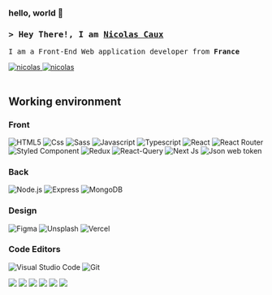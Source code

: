 ### hello, world 👋
<h3 background="red">
        <samp>&gt; Hey There!, I am
                <b><a target="_blank" href="">Nicolas Caux</a></b>
        </samp>
</h3>


<p> 
  <samp>
    I am a Front-End Web application developer from <b>France <img src="https://cdn-icons-png.flaticon.com/512/197/197560.png" width="13"/></b>
    <br>
  </samp>
</p>

<div>
 <a href="https://nicaux.com" target="_blank">
  <img src="https://img.shields.io/badge/Website-DC143C?style=for-the-badge&logo=medium&logoColor=white" alt="nicolas" />
 </a>
 <a href="https://www.linkedin.com/in/nicolas-caux-ui-ux-webdesigner-developper-front-end-next-js-react-js-mern/" target="_blank">
  <img src="https://img.shields.io/badge/LinkedIn-0077B5?style=for-the-badge&logo=linkedin&logoColor=white" alt="nicolas"/>
 </a>
</div>
<br/>

## Working environment

  ### Front
  <span>
          <img alt="HTML5" src="https://img.shields.io/badge/HTML5-E34F26?style=for-the-badge&logo=html5&logoColor=white" />
          <img alt="Css" src="https://img.shields.io/badge/CSS3-1572B6?style=for-the-badge&logo=css3&logoColor=white" />
          <img alt="Sass" src="https://img.shields.io/badge/Sass-CC6699?style=for-the-badge&logo=sass&logoColor=white" />
          <img alt="Javascript" src="https://img.shields.io/badge/JavaScript-F7DF1E?style=for-the-badge&logo=javascript&logoColor=black" />
          <img alt="Typescript" src="https://img.shields.io/badge/TypeScript-007ACC?style=for-the-badge&logo=typescript&logoColor=white" />
          <img alt="React" src="https://img.shields.io/badge/React-20232A?style=for-the-badge&logo=react&logoColor=61DAFB" />
          <img alt="React Router" src="https://img.shields.io/badge/React_Router-CA4245?style=for-the-badge&logo=react-router&logoColor=white" />
          <img alt="Styled Component" src="https://img.shields.io/badge/styled--components-DB7093?style=for-the-badge&logo=styled-components&logoColor=white" />
          <img alt="Redux" src="https://img.shields.io/badge/Redux-593D88?style=for-the-badge&logo=redux&logoColor=white" />
          <img alt="React-Query" src="https://img.shields.io/badge/React_Query-F24E1E?style=for-the-badge&logo=react-query&logoColor=white" />
          <img alt="Next Js" src="https://img.shields.io/badge/next.js-000000?style=for-the-badge&logo=nextdotjs&logoColor=white" />
           <img alt="Json web token" src="https://img.shields.io/badge/json%20web%20tokens-323330?style=for-the-badge&logo=json-web-tokens&logoColor=pink" />
  </span>
  
  ### Back
  <span>
          <img alt="Node.js" src="https://img.shields.io/badge/Node.js-43853D?style=for-the-badge&logo=node.js&logoColor=white" />
          <img alt="Express" src="https://img.shields.io/badge/Express.js-404D59?style=for-the-badge" />
          <img alt="MongoDB" src="https://img.shields.io/badge/MongoDB-4EA94B?style=for-the-badge&logo=mongodb&logoColor=white" />
  </span>
  
  ### Design
  <span>
          <img alt="Figma" src="https://img.shields.io/badge/Figma-F24E1E?style=for-the-badge&logo=figma&logoColor=white" />
          <img alt="Unsplash" src="https://img.shields.io/badge/Unsplash-000000?style=for-the-badge&logo=Unsplash&logoColor=white" />
          <img alt="Vercel" src="https://img.shields.io/badge/Vercel-000000?style=for-the-badge&logo=vercel&logoColor=white" />
   </span>

   ### Code Editors
   <span>
          <img alt="Visual Studio Code" src="https://img.shields.io/badge/Visual_Studio_Code-0078D4?style=for-the-badge&logo=visual%20studio%20code&logoColor=white" />
          <img alt="Git" src="https://img.shields.io/badge/GIT-E44C30?style=for-the-badge&logo=git&logoColor=white" />
   </span>
<br/>

![](http://github-profile-summary-cards.vercel.app/api/cards/profile-details?username=cauxNicolas&theme=material_palenight)
![](http://github-profile-summary-cards.vercel.app/api/cards/repos-per-language?username=cauxNicolas&theme=material_palenight)
![](http://github-profile-summary-cards.vercel.app/api/cards/stats?username=cauxNicolas&theme=material_palenight)
![](http://github-profile-summary-cards.vercel.app/api/cards/productive-time?username=cauxNicolas&theme=material_palenight&utcOffset=8)
![](http://github-profile-summary-cards.vercel.app/api/cards/most-commit-language?username=cauxNicolas&theme=material_palenight)
![](https://github-readme-streak-stats.herokuapp.com?user=cauxNicolas&theme=material-palenight)
